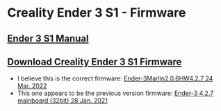 # Creality Ender 3 S1 - Firmware

## [Ender 3 S1 Manual](https://img.staticdj.com/176a642244a56d133e30883492628d47.pdf)

## [Download Creality Ender 3 S1 Firmware](https://www.creality.com/pages/download-ender-3)

  + I believe this is the correct firmware:
    [ Ender-3Marlin2.0.6HW4.2.7 24 Mar. 2022 ](https://img.staticdj.com/479ac9c20b085680670958e833a7f511.zip)
  + This one appears to be the previous version firmware:
    [ Ender-3 4.2.7 mainboard (32bit) 28 Jan. 2021 ](https://img.staticdj.com/f2b6afe95fc17a25be4ba9b9af311895.zip)


